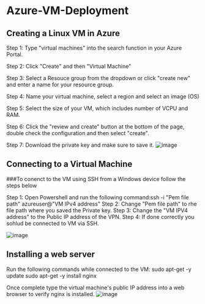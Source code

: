 # Azure-VM-Deployment

## Creating a Linux VM in Azure

Step 1: Type "virtual machines" into the search function in your Azure Portal.

Step 2: Click "Create" and then "Virtual Machine"

Step 3: Select a Resouce group from the dropdown or click "create new" and enter a name for your resource group.

Step 4: Name your virtual machine, select a region and select an image (OS)

Step 5: Select the size of your VM, which includes number of VCPU and RAM.

Step 6: Click the "review and create" button at the bottom of the page, double check the configuration and then select "create".

Step 7: Download the private key and make sure to save it.
![image](https://github.com/Daniel-Cloud-Tech/Azure-VM-Deployment/assets/135758071/abc99cf4-08db-4450-9a2f-2f7ce7e90018)


## Connecting to a Virtual Machine

###To conenct to the VM using SSH from a Windows device follow the steps below

Step 1: Open Powershell and run the following command:ssh -i "Pem file path" azureuser@"VM IPv4 address"
Step 2: Change "Pem file path" to rhe file path where you saved the Private key.
Step 3: Change the "VM IPV4 address" to the Public IP address of the VPN.
Step 4: If done correctly you sohlud be connected to VM via SSH.

![image](https://github.com/Daniel-Cloud-Tech/Azure-VM-Deployment/assets/135758071/161f8a52-0e4e-43c0-9f9f-ff3d45535c17)

## Installing a web server

Run the following commands while connected to the VM: 
sudo apt-get -y update
sudo apt-get -y install nginx

Once complete type the virtual machine's public IP address into a web browser to verify nginx is installed.
![image](https://github.com/Daniel-Cloud-Tech/Azure-VM-Deployment/assets/135758071/6537c903-bcd9-43ed-b14c-bacc29ef6437)


